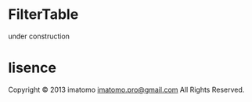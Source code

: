 FilterTable
===========
under construction

lisence
===========
Copyright &copy; 2013 imatomo imatomo.pro@gmail.com All Rights Reserved.

